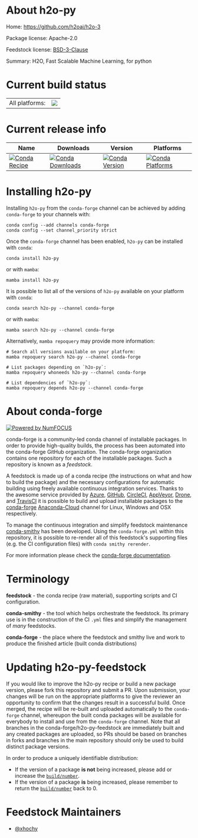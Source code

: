 About h2o-py
============

Home: https://github.com/h2oai/h2o-3

Package license: Apache-2.0

Feedstock license: [BSD-3-Clause](https://github.com/conda-forge/h2o-py-feedstock/blob/main/LICENSE.txt)

Summary: H2O, Fast Scalable Machine Learning, for python

Current build status
====================


<table><tr><td>All platforms:</td>
    <td>
      <a href="https://dev.azure.com/conda-forge/feedstock-builds/_build/latest?definitionId=9952&branchName=main">
        <img src="https://dev.azure.com/conda-forge/feedstock-builds/_apis/build/status/h2o-py-feedstock?branchName=main">
      </a>
    </td>
  </tr>
</table>

Current release info
====================

| Name | Downloads | Version | Platforms |
| --- | --- | --- | --- |
| [![Conda Recipe](https://img.shields.io/badge/recipe-h2o--py-green.svg)](https://anaconda.org/conda-forge/h2o-py) | [![Conda Downloads](https://img.shields.io/conda/dn/conda-forge/h2o-py.svg)](https://anaconda.org/conda-forge/h2o-py) | [![Conda Version](https://img.shields.io/conda/vn/conda-forge/h2o-py.svg)](https://anaconda.org/conda-forge/h2o-py) | [![Conda Platforms](https://img.shields.io/conda/pn/conda-forge/h2o-py.svg)](https://anaconda.org/conda-forge/h2o-py) |

Installing h2o-py
=================

Installing `h2o-py` from the `conda-forge` channel can be achieved by adding `conda-forge` to your channels with:

```
conda config --add channels conda-forge
conda config --set channel_priority strict
```

Once the `conda-forge` channel has been enabled, `h2o-py` can be installed with `conda`:

```
conda install h2o-py
```

or with `mamba`:

```
mamba install h2o-py
```

It is possible to list all of the versions of `h2o-py` available on your platform with `conda`:

```
conda search h2o-py --channel conda-forge
```

or with `mamba`:

```
mamba search h2o-py --channel conda-forge
```

Alternatively, `mamba repoquery` may provide more information:

```
# Search all versions available on your platform:
mamba repoquery search h2o-py --channel conda-forge

# List packages depending on `h2o-py`:
mamba repoquery whoneeds h2o-py --channel conda-forge

# List dependencies of `h2o-py`:
mamba repoquery depends h2o-py --channel conda-forge
```


About conda-forge
=================

[![Powered by
NumFOCUS](https://img.shields.io/badge/powered%20by-NumFOCUS-orange.svg?style=flat&colorA=E1523D&colorB=007D8A)](https://numfocus.org)

conda-forge is a community-led conda channel of installable packages.
In order to provide high-quality builds, the process has been automated into the
conda-forge GitHub organization. The conda-forge organization contains one repository
for each of the installable packages. Such a repository is known as a *feedstock*.

A feedstock is made up of a conda recipe (the instructions on what and how to build
the package) and the necessary configurations for automatic building using freely
available continuous integration services. Thanks to the awesome service provided by
[Azure](https://azure.microsoft.com/en-us/services/devops/), [GitHub](https://github.com/),
[CircleCI](https://circleci.com/), [AppVeyor](https://www.appveyor.com/),
[Drone](https://cloud.drone.io/welcome), and [TravisCI](https://travis-ci.com/)
it is possible to build and upload installable packages to the
[conda-forge](https://anaconda.org/conda-forge) [Anaconda-Cloud](https://anaconda.org/)
channel for Linux, Windows and OSX respectively.

To manage the continuous integration and simplify feedstock maintenance
[conda-smithy](https://github.com/conda-forge/conda-smithy) has been developed.
Using the ``conda-forge.yml`` within this repository, it is possible to re-render all of
this feedstock's supporting files (e.g. the CI configuration files) with ``conda smithy rerender``.

For more information please check the [conda-forge documentation](https://conda-forge.org/docs/).

Terminology
===========

**feedstock** - the conda recipe (raw material), supporting scripts and CI configuration.

**conda-smithy** - the tool which helps orchestrate the feedstock.
                   Its primary use is in the construction of the CI ``.yml`` files
                   and simplify the management of *many* feedstocks.

**conda-forge** - the place where the feedstock and smithy live and work to
                  produce the finished article (built conda distributions)


Updating h2o-py-feedstock
=========================

If you would like to improve the h2o-py recipe or build a new
package version, please fork this repository and submit a PR. Upon submission,
your changes will be run on the appropriate platforms to give the reviewer an
opportunity to confirm that the changes result in a successful build. Once
merged, the recipe will be re-built and uploaded automatically to the
`conda-forge` channel, whereupon the built conda packages will be available for
everybody to install and use from the `conda-forge` channel.
Note that all branches in the conda-forge/h2o-py-feedstock are
immediately built and any created packages are uploaded, so PRs should be based
on branches in forks and branches in the main repository should only be used to
build distinct package versions.

In order to produce a uniquely identifiable distribution:
 * If the version of a package **is not** being increased, please add or increase
   the [``build/number``](https://docs.conda.io/projects/conda-build/en/latest/resources/define-metadata.html#build-number-and-string).
 * If the version of a package **is** being increased, please remember to return
   the [``build/number``](https://docs.conda.io/projects/conda-build/en/latest/resources/define-metadata.html#build-number-and-string)
   back to 0.

Feedstock Maintainers
=====================

* [@xhochy](https://github.com/xhochy/)


